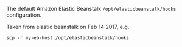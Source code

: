 The default Amazon Elastic Beanstalk `/opt/elasticbeanstalk/hooks` configuration.

Taken from elastic beanstalk on Feb 14 2017, e.g.

```
scp -r my-eb-host:/opt/elasticbeanstalk/hooks .
```
